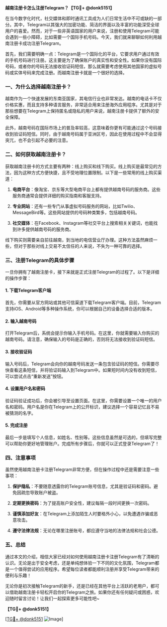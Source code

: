 **越南注册卡怎么注册Telegram？【TG💪+ @donk5151】**

在当今数字化时代，社交媒体和即时通讯工具成为人们日常生活中不可或缺的一部分。其中，Telegram以其强大的加密功能、简洁的界面以及丰富的功能深受全球用户的喜爱。然而，对于一些非英语国家的用户来说，注册和使用Telegram可能会遇到一些小障碍，比如需要一个国际手机号码。今天，我们就来聊聊如何利用越南注册卡成功注册Telegram。

首先，我们需要明确一点：Telegram是一个国际化的平台，它要求用户通过有效的手机号码进行注册。这主要是为了确保账户的真实性和安全性。如果你没有国际号码，或者你的号码无法接收验证码短信，那么就需要考虑使用其他国家的虚拟号码或实体号码来完成注册。而越南注册卡就是一个很好的选择。

### 一、为什么选择越南注册卡？

越南作为一个快速发展的东南亚国家，其电信行业也非常发达。越南的电话卡不仅价格实惠，而且支持多种语言服务，非常适合用来注册海外应用程序。尤其是对于那些想要在Telegram上保持匿名或隐私的用户来说，越南注册卡提供了额外的安全保障。

此外，越南号码在国际市场上的普及率较高，这意味着你更有可能通过这个号码接收到验证码短信。同时，由于越南号码属于亚洲区号，因此在使用过程中不会显得突兀，也不会引起不必要的注意。

### 二、如何获取越南注册卡？

获取越南注册卡的方式主要有两种：线上购买和线下购买。线上购买是最常见的方法，因为这种方式方便快捷，且不受地理位置限制。以下是一些常用的线上购买渠道：

1. **电商平台**：像淘宝、京东等大型电商平台上都有提供越南号码的服务商。这些服务商通常会提供详细的购买指南和客服支持。
   
2. **专业网站**：还有一些专门从事虚拟号码服务的网站，比如Twilio、MessageBird等。这些网站提供的号码种类繁多，包括越南号码。

3. **社交媒体**：在Facebook、Instagram等社交平台上搜索相关关键词，也能找到许多提供越南号码的服务商。

线下购买则需要亲自前往越南，到当地的电信营业厅办理。这种方法虽然麻烦一些，但对于那些对线上交易不太信任的人来说，不失为一种可靠的选择。

### 三、注册Telegram的具体步骤

一旦你拥有了越南注册卡，接下来就是正式注册Telegram的过程了。以下是详细的操作步骤：

#### 1. 下载Telegram客户端

首先，你需要从官方网站或其他可信渠道下载Telegram客户端。目前，Telegram支持iOS、Android等多种操作系统，你可以根据自己的设备选择合适的版本。

#### 2. 输入越南号码

打开Telegram后，系统会提示你输入手机号码。在这里，你就需要输入你购买的越南号码。请注意，确保输入的号码是正确的，否则将无法接收到验证码短信。

#### 3. 接收验证码

输入号码后，Telegram会向你的越南号码发送一条包含验证码的短信。你需要尽快查看这条短信，并将验证码输入到Telegram中。如果短时间内没有收到短信，可以尝试点击“重新发送”按钮。

#### 4. 设置用户名和密码

验证码验证成功后，你会被引导至设置页面。在这里，你需要设置一个唯一的用户名和密码。用户名是你在Telegram上的公开标识，建议选择一个容易记忆且不易被猜测的名字。

#### 5. 完成注册

最后一步是填写个人信息，如姓名、性别等。这些信息虽然是可选的，但填写完整可以帮助你更好地管理账户。完成所有步骤后，你就可以正式登录Telegram了！

### 四、注意事项

虽然使用越南注册卡注册Telegram非常方便，但在操作过程中还是需要注意一些事项：

1. **保护隐私**：不要随意透露你的Telegram账号信息，尤其是验证码和密码。避免因疏忽导致账户被盗。

2. **定期更换密码**：为了提高账户安全性，建议每隔一段时间更换一次密码。

3. **谨慎添加好友**：在Telegram上添加陌生人时要格外小心，以免遭遇诈骗或恶意攻击。

4. **遵守法律法规**：无论在哪里注册账号，都应遵守当地的法律法规和社会公德。

### 五、总结

通过本文的介绍，相信大家已经对如何使用越南注册卡注册Telegram有了清晰的认识。无论是出于安全考虑，还是单纯想体验一下不同的文化氛围，Telegram都是一个值得尝试的应用程序。希望每位读者都能顺利注册并享受Telegram带来的便利与乐趣！

无论你是初次接触Telegram的新手，还是已经在其他平台上活跃的老用户，都可以借助越南注册卡轻松开启你的Telegram之旅。如果你还有任何疑问或困惑，欢迎随时留言讨论！让我们一起探索更多可能性吧~

**【TG💪+ @donk5151】**

[[TG💪+ @donk5151](https://t.me/s/donk5151) ![Image](https://i.postimg.cc/rwNCRYN7/Snipaste-2025-04-30-17-27-05.png)]